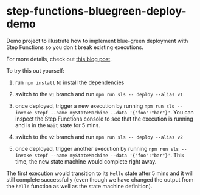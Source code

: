# step-functions-bluegreen-deploy-demo

Demo project to illustrate how to implement blue-green deployment with Step Functions so you don't break existing executions.

For more details, check out [this blog post](https://theburningmonk.com/2019/08/how-to-do-blue-green-deployment-for-step-functions/).

To try this out yourself:

1. run `npm install` to install the dependencies

2. switch to the `v1` branch and run `npm run sls -- deploy --alias v1`

3. once deployed, trigger a new execution by running `npm run sls -- invoke stepf --name myStateMachine --data '{"foo":"bar"}'`. You can inspect the Step Functions console to see that the execution is running and is in the `Wait` state for 5 mins.

4. switch to the `v2` branch and run `npm run sls -- deploy --alias v2`

5. once deployed, trigger another execution by running `npm run sls -- invoke stepf --name myStateMachine --data '{"foo":"bar"}'`. This time, the new state machine would complete right away.

The first execution would transition to its `Hello` state after 5 mins and it will still complete successfully (even though we have changed the output from the `hello` function as well as the state machine definition).